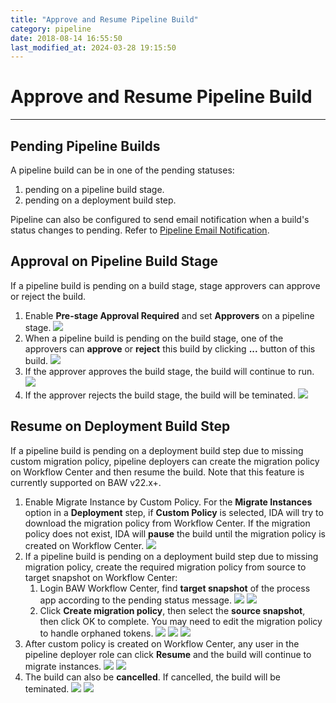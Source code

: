 ```yaml
---
title: "Approve and Resume Pipeline Build"
category: pipeline
date: 2018-08-14 16:55:50
last_modified_at: 2024-03-28 19:15:50
---
```


# Approve and Resume Pipeline Build
***

## Pending Pipeline Builds
A pipeline build can be in one of the pending statuses:
1. pending on a pipeline build stage.
2. pending on a deployment build step.

Pipeline can also be configured to send email notification when a build's status changes to pending. Refer to [Pipeline Email Notification](../pipeline/pipeline-pipeline-email-notification.html#on-pending-email-notification).

## Approval on Pipeline Build Stage

If a pipeline build is pending on a build stage, stage approvers can approve or reject the build.

1. Enable **Pre-stage Approval Required** and set **Approvers** on a pipeline stage.
 ![][pipeline-set-approver-on-stage]
2. When a pipeline build is pending on the build stage, one of the approvers can **approve** or **reject** this build by clicking **...** button of this build.
 ![][pipeline-pending-for-approval]
3. If the approver approves the build stage, the build will continue to run.
 ![][pipeline-approve-build]
4. If the approver rejects the build stage, the build will be teminated.
 ![][pipeline-reject-build]


## Resume on Deployment Build Step

If a pipeline build is pending on a deployment build step due to missing custom migration policy, pipeline deployers can create the migration policy on Workflow Center and then resume the build. Note that this feature is currently supported on BAW v22.x+.

1. Enable Migrate Instance by Custom Policy. For the **Migrate Instances** option in a **Deployment** step, if **Custom Policy** is selected, IDA will try to download the migration policy from Workflow Center. If the migration policy does not exist, IDA will **pause** the build until the migration policy is created on Workflow Center.
 ![][pipeline-migrate-instance-by-custom-policy]
2. If a pipeline build is pending on a deployment build step due to missing migration policy, create the required migration policy from source to target snapshot on Workflow Center:
   1. Login BAW Workflow Center, find **target snapshot** of the process app according to the pending status message.
    ![][pipeline-pending-by-custom-policy]
    ![][pipeline-PC-find-target-snapshot]
   2. Click **Create migration policy**, then select the **source snapshot**, then click OK to complete. You may need to edit the migration policy to handle orphaned tokens.
    ![][pipeline-PC-create-policy]
    ![][pipeline-PC-select-source-snapshot]
    ![][pipeline-PC-complete-custom-policy]
3. After custom policy is created on Workflow Center, any user in the pipeline deployer role can click **Resume** and the build will continue to migrate instances. 
    ![][pipeline-resume-step]
    ![][pipeline-confirm-to-resume]
4. The build can also be **cancelled**. If cancelled, the build will be teminated.
    ![][pipeline-cancel-pending-step-build]
    ![][pipeline-confirm-cancel-pending-build]

[pipeline-set-approver-on-stage]: ../images/pipeline/pipeline-set-approver-on-stage.png
[pipeline-pending-for-approval]: ../images/pipeline/pipeline-pending-for-approval.png
[pipeline-approve-build]: ../images/pipeline/pipeline-approve-build.png
[pipeline-reject-build]: ../images/pipeline/pipeline-reject-build.png
[pipeline-migrate-instance-by-custom-policy]: ../images/pipeline/pipeline-migrate-instance-by-custom-policy.png
[pipeline-pending-by-custom-policy]: ../images/pipeline/pipeline-pending-by-custom-policy.png
[pipeline-PC-find-target-snapshot]: ../images/pipeline/pipeline-PC-find-target-snapshot.png
[pipeline-PC-create-policy]: ../images/pipeline/pipeline-PC-create-policy.png
[pipeline-PC-select-source-snapshot]: ../images/pipeline/pipeline-PC-select-source-snapshot.png
[pipeline-PC-complete-custom-policy]: ../images/pipeline/pipeline-PC-complete-custom-policy.png
[pipeline-resume-step]: ../images/pipeline/pipeline-resume-step.png
[pipeline-confirm-to-resume]: ../images/pipeline/pipeline-confirm-to-resume.png
[pipeline-cancel-pending-step-build]: ../images/pipeline/pipeline-cancel-pending-step-build.png
[pipeline-confirm-cancel-pending-build]: ../images/pipeline/pipeline-confirm-cancel-pending-build.png












